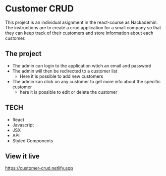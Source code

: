# Customer CRUD

This project is an individual asignment in the react-course as Nackademin. The instructions are to create a crud application for a small company so that they can keep track of their customers and store information about each customer.

## The project

- The admin can login to the application wtich an email and password
- The admin will then be redirected to a customer list
  - Here it is possible to add new customers
- The admin kan click on any customer to get more info about the specific customer
  - here it is possible to edit or delete the customer

## TECH

- React
- Javascript
- JSX
- API
- Styled Components

## View it live

https://customer-crud.netlify.app
